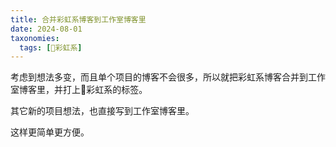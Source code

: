```yaml
---
title: 合并彩虹系博客到工作室博客里
date: 2024-08-01
taxonomies:
  tags: [🌈彩虹系]
---
```


考虑到想法多变，而且单个项目的博客不会很多，所以就把彩虹系博客合并到工作室博客里，并打上🌈彩虹系的标签。

其它新的项目想法，也直接写到工作室博客里。

这样更简单更方便。

